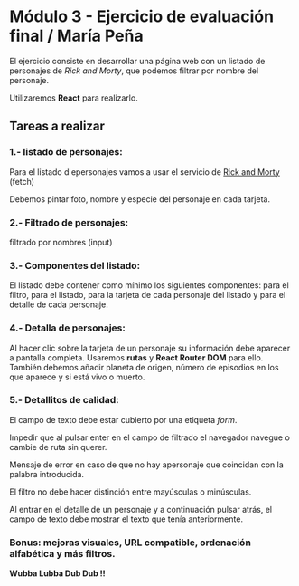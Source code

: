 # Módulo 3 - Ejercicio de evaluación final / María Peña

El ejercicio consiste en desarrollar una página web con un listado de personajes de *Rick and Morty*, que podemos filtrar por nombre del personaje.

Utilizaremos **React** para realizarlo.

## Tareas a realizar

### 1.- listado de personajes: 

Para el listado d epersonajes vamos a usar el servicio de [Rick and Morty](https://rickandmortyapi.com/documentation/#get-all-characters)
(fetch)

Debemos pintar foto, nombre y especie del personaje en cada tarjeta.

### 2.- Filtrado de personajes:

filtrado por nombres 
(input)

### 3.- Componentes del listado:

El listado debe contener como mínimo los siguientes componentes: para el filtro, para el listado, para la tarjeta de cada personaje del listado y para el detalle de cada personaje.

### 4.- Detalla de personajes:

Al hacer clic sobre la tarjeta de un personaje su información debe aparecer a pantalla completa. Usaremos **rutas** y **React Router DOM** para ello. También debemos añadir planeta de origen, número de episodios en los que aparece y si está vivo o muerto.

### 5.- Detallitos de calidad:

El campo de texto debe estar cubierto por una etiqueta *form*.

Impedir que al pulsar enter en el campo de filtrado el navegador navegue o cambie de ruta sin querer.

Mensaje de error en caso de que no hay apersonaje que coincidan con la palabra introducida.

El filtro no debe hacer distinción entre mayúsculas o minúsculas.

Al entrar en el detalle de un personaje y a continuación pulsar atrás, el campo de texto debe mostrar el texto que tenía anteriormente.

### Bonus: mejoras visuales, URL compatible, ordenación alfabética y más filtros.
**Wubba Lubba Dub Dub !!**
